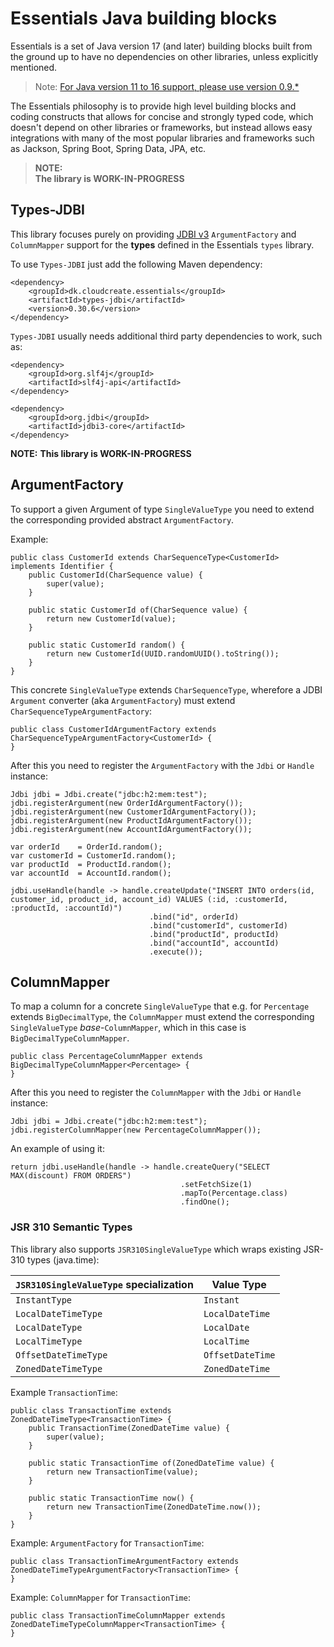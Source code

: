 # Essentials Java building blocks

Essentials is a set of Java version 17 (and later) building blocks built from the ground up to have no dependencies
on other libraries, unless explicitly mentioned.

> Note: [For Java version 11 to 16 support, please use version 0.9.*](https://github.com/cloudcreate-dk/essentials-project/tree/java11)

The Essentials philosophy is to provide high level building blocks and coding constructs that allows for concise and
strongly typed code, which doesn't depend on other libraries or frameworks, but instead allows easy integrations with
many of the most popular libraries and frameworks such as Jackson, Spring Boot, Spring Data, JPA, etc.

> **NOTE:**  
> **The library is WORK-IN-PROGRESS**

## Types-JDBI

This library focuses purely on providing [JDBI v3](https://jdbi.org) `ArgumentFactory` and `ColumnMapper` support for the **types** defined in the Essentials `types`
library.

To use `Types-JDBI` just add the following Maven dependency:
```
<dependency>
    <groupId>dk.cloudcreate.essentials</groupId>
    <artifactId>types-jdbi</artifactId>
    <version>0.30.6</version>
</dependency>
```

`Types-JDBI` usually needs additional third party dependencies to work, such as:
```
<dependency>
    <groupId>org.slf4j</groupId>
    <artifactId>slf4j-api</artifactId>
</dependency>

<dependency>
    <groupId>org.jdbi</groupId>
    <artifactId>jdbi3-core</artifactId>
</dependency>
```

**NOTE:**
**This library is WORK-IN-PROGRESS**

## ArgumentFactory
To support a given Argument of type `SingleValueType` you need to extend the corresponding provided
abstract `ArgumentFactory`.

Example:

```
public class CustomerId extends CharSequenceType<CustomerId> implements Identifier {
    public CustomerId(CharSequence value) {
        super(value);
    }

    public static CustomerId of(CharSequence value) {
        return new CustomerId(value);
    }

    public static CustomerId random() {
        return new CustomerId(UUID.randomUUID().toString());
    }
}
```

This concrete `SingleValueType` extends `CharSequenceType`, wherefore a JDBI `Argument`
converter (aka `ArgumentFactory`) must extend `CharSequenceTypeArgumentFactory`:

```
public class CustomerIdArgumentFactory extends CharSequenceTypeArgumentFactory<CustomerId> {
}
```

After this you need to register the `ArgumentFactory` with the `Jdbi` or `Handle` instance:

```
Jdbi jdbi = Jdbi.create("jdbc:h2:mem:test");
jdbi.registerArgument(new OrderIdArgumentFactory());
jdbi.registerArgument(new CustomerIdArgumentFactory());
jdbi.registerArgument(new ProductIdArgumentFactory());
jdbi.registerArgument(new AccountIdArgumentFactory());
    
var orderId    = OrderId.random();
var customerId = CustomerId.random();
var productId  = ProductId.random();
var accountId  = AccountId.random();

jdbi.useHandle(handle -> handle.createUpdate("INSERT INTO orders(id, customer_id, product_id, account_id) VALUES (:id, :customerId, :productId, :accountId)")
                               .bind("id", orderId)
                               .bind("customerId", customerId)
                               .bind("productId", productId)
                               .bind("accountId", accountId)
                               .execute());
```

## ColumnMapper
To map a column for a concrete `SingleValueType` that e.g. for `Percentage` extends `BigDecimalType`, the
`ColumnMapper` must extend the corresponding `SingleValueType` *base*-`ColumnMapper`, which in this case is `BigDecimalTypeColumnMapper`.

```
public class PercentageColumnMapper extends BigDecimalTypeColumnMapper<Percentage> {
}
```

After this you need to register the `ColumnMapper` with the `Jdbi` or `Handle` instance:
```
Jdbi jdbi = Jdbi.create("jdbc:h2:mem:test");
jdbi.registerColumnMapper(new PercentageColumnMapper());
```

An example of using it:
```
return jdbi.useHandle(handle -> handle.createQuery("SELECT MAX(discount) FROM ORDERS")
                                      .setFetchSize(1)
                                      .mapTo(Percentage.class)
                                      .findOne();
```

### JSR 310 Semantic Types

This library also supports `JSR310SingleValueType` which wraps existing JSR-310 types (java.time):

| `JSR310SingleValueType` specialization | Value Type |
|----------------------------------|-------------------------|
| `InstantType`                    | `Instant`               |
| `LocalDateTimeType`              | `LocalDateTime`         |
| `LocalDateType`                  | `LocalDate`             |
| `LocalTimeType`                  | `LocalTime`             |
| `OffsetDateTimeType`             | `OffsetDateTime`        |
| `ZonedDateTimeType`              | `ZonedDateTime`         |

Example `TransactionTime`:
```
public class TransactionTime extends ZonedDateTimeType<TransactionTime> {
    public TransactionTime(ZonedDateTime value) {
        super(value);
    }

    public static TransactionTime of(ZonedDateTime value) {
        return new TransactionTime(value);
    }

    public static TransactionTime now() {
        return new TransactionTime(ZonedDateTime.now());
    }
}
```

Example: `ArgumentFactory` for `TransactionTime`:
```
public class TransactionTimeArgumentFactory extends ZonedDateTimeTypeArgumentFactory<TransactionTime> {
}
```

Example: `ColumnMapper` for `TransactionTime`:
```
public class TransactionTimeColumnMapper extends ZonedDateTimeTypeColumnMapper<TransactionTime> {
}
```